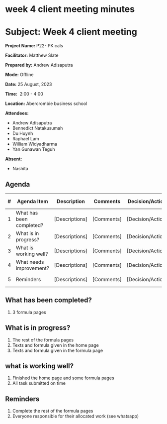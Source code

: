 # week 4 client meeting minutes

# **Subject: Week 4 client meeting**

**Project Name:** P22- PK cals

**Facilitator:** Matthew Slate

**Prepared by:** Andrew Adisaputra

**Mode:** Offline

**Date:** 25 August, 2023

**Time:**  2:00 - 4:00

**Location:** Abercrombie business school

**Attendees:** 

- Andrew Adisaputra
- Bennedict Natakusumah
- Du Huynh
- Raphael Lam
- William Widyadharma
- Yan Gunawan Teguh

**Absent:**

- Nashita

## **Agenda**

| # | Agenda Item | Description | Comments | Decision/Action | Who? | Items for Escalation |
| --- | --- | --- | --- | --- | --- | --- |
| 1 | What has been completed? | [Descriptions] | [Comments] | [Decision/Action] | [Who?] | [Items for Escalation] |
| 2 | What is in progress? | [Descriptions] | [Comments] | [Decision/Action] | [Who?] | [Items for Escalation] |
| 3 | What is working well? | [Descriptions] | [Comments] | [Decision/Action] | [Who?] | [Items for Escalation] |
| 4 | What needs improvement? | [Descriptions] | [Comments] | [Decision/Action] | [Who?] | [Items for Escalation] |
| 5 | Reminders | [Descriptions] | [Comments] | [Decision/Action] | [Who?] | [Items for Escalation] |

## What has been completed?

1. 3 formula pages

## What is in progress?

1. The rest of the formula pages
2. Texts and formula given in the home page
3. Texts and formula given in the formula page

## what is working well?

1. Finished the home page and some formula pages
2. All task submitted on time

## Reminders

1. Complete the rest of the formula pages
2. Everyone responsible for their allocated work (see whatsapp)